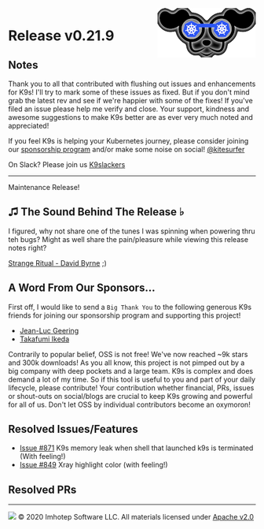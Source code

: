 <img src="https://raw.githubusercontent.com/derailed/k9s/master/assets/k9s_small.png" align="right" width="200" height="auto"/>

# Release v0.21.9

## Notes

Thank you to all that contributed with flushing out issues and enhancements for K9s! I'll try to mark some of these issues as fixed. But if you don't mind grab the latest rev and see if we're happier with some of the fixes! If you've filed an issue please help me verify and close. Your support, kindness and awesome suggestions to make K9s better are as ever very much noted and appreciated!

If you feel K9s is helping your Kubernetes journey, please consider joining our [sponsorship program](https://github.com/sponsors/derailed) and/or make some noise on social! [@kitesurfer](https://twitter.com/kitesurfer)

On Slack? Please join us [K9slackers](https://join.slack.com/t/k9sers/shared_invite/enQtOTA5MDEyNzI5MTU0LWQ1ZGI3MzliYzZhZWEyNzYxYzA3NjE0YTk1YmFmNzViZjIyNzhkZGI0MmJjYzhlNjdlMGJhYzE2ZGU1NjkyNTM)

---

Maintenance Release!

## ♫ The Sound Behind The Release ♭

I figured, why not share one of the tunes I was spinning when powering thru teh bugs? Might as well share the pain/pleasure while viewing this release notes right?

[Strange Ritual - David Byrne](https://www.youtube.com/watch?v=gsramZ3sOjI) ;)

## A Word From Our Sponsors...

First off, I would like to send a `Big Thank You` to the following generous K9s friends for joining our sponsorship program and supporting this project!

* [Jean-Luc Geering](https://github.com/jlgeering)
* [Takafumi Ikeda](https://github.com/ikeike443)

Contrarily to popular belief, OSS is not free! We've now reached ~9k stars and 300k downloads! As you all know, this project is not pimped out by a big company with deep pockets and a large team. K9s is complex and does demand a lot of my time. So if this tool is useful to you and part of your daily lifecycle, please contribute! Your contribution whether financial, PRs, issues or shout-outs on social/blogs are crucial to keep K9s growing and powerful for all of us. Don't let OSS by individual contributors become an oxymoron!

## Resolved Issues/Features

* [Issue #871](https://github.com/kswapd/k10s/issues/871) K9s memory leak when shell that launched k9s is terminated (With feeling!)
* [Issue #849](https://github.com/kswapd/k10s/issues/849) Xray highlight color (with feeling!)

## Resolved PRs

---

<img src="https://raw.githubusercontent.com/derailed/k9s/master/assets/imhotep_logo.png" width="32" height="auto"/> © 2020 Imhotep Software LLC. All materials licensed under [Apache v2.0](http://www.apache.org/licenses/LICENSE-2.0)

